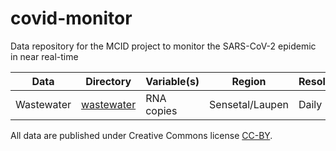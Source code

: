# covid-monitor
Data repository for the MCID project to monitor the SARS-CoV-2 epidemic in near real-time

Data | Directory | Variable(s) | Region | Resolution | Format
---- | --------- | ----------- | ------ | ---------- | ------
Wastewater | [wastewater](wastewater) | RNA copies | Sensetal/Laupen | Daily | CSV

All data are published under Creative Commons license [CC-BY](https://creativecommons.org/licenses/by/4.0/).
